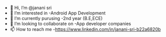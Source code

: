 - 👋 Hi, I’m @janani sri 
- 👀 I’m interested in -Android App Development 
- 🌱 I’m currently purusing -2nd year (B.E,ECE)
- 💞️ I’m looking to collaborate on -App developer companies
- 📫 How to reach me -https://www.linkedin.com/in/janani-sri-b22a6820b

<!---
uthaara/uthaara is a ✨ special ✨ repository because its `README.md` (this file) appears on your GitHub profile.
You can click the Preview link to take a look at your changes.
--->
